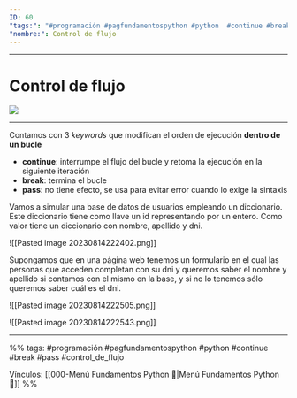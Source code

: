 ```yaml
---
ID: 60
"tags:": "#programación #pagfundamentospython #python  #continue #break #pass #control_de_flujo"
"nombre:": Control de flujo
---
```

___
# Control de flujo

![](https://youtu.be/EVZ7HRUBDc4?t=253)
___

Contamos con 3 _keywords_ que modifican el orden de ejecución **dentro de un bucle**

- **continue**: interrumpe el flujo del bucle y retoma la ejecución en la siguiente iteración
- **break**: termina el bucle
- **pass**: no tiene efecto, se usa para evitar error cuando lo exige la sintaxis

Vamos a simular una base de datos de usuarios empleando un diccionario. Este diccionario tiene como llave un id representando por un entero. Como valor tiene un diccionario con nombre, apellido y dni.

![[Pasted image 20230814222402.png]]

Supongamos que en una página web tenemos un formulario en el cual las personas que acceden completan con su dni y queremos saber el nombre y apellido si contamos con el mismo en la base, y si no lo tenemos sólo queremos saber cuál es el dni.

![[Pasted image 20230814222505.png]]

![[Pasted image 20230814222543.png]]


___

%%
tags:  #programación #pagfundamentospython #python  #continue #break #pass #control_de_flujo

Vínculos:   [[000-Menú Fundamentos Python 📃|Menú Fundamentos Python 📃]]
%%